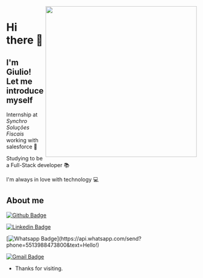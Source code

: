 <img align="right" width="400" height="400" src="https://hipsters.jobs/files/pictures/logofiap.png">

# Hi there 👋
## I'm Giulio! Let me introduce myself

Internship at *Synchro Soluções Fiscais* working with salesforce 👔

Studying to be a Full-Stack developer 📚

I'm always in love with technology 💻

## About me 
[![Github Badge](https://img.shields.io/badge/-Github-000?style=flat-square&logo=Github&logoColor=white&link=https://github.com/GiulioBernardi)](https://github.com/GiulioBernardi)

[![Linkedin Badge](https://img.shields.io/badge/-LinkedIn-blue?style=flat-square&logo=Linkedin&logoColor=white&link=https://www.linkedin.com/in/giulio-bernardi-ti/)](https://www.linkedin.com/in/giulio-bernardi-ti/)

[![Whatsapp Badge](https://img.shields.io/badge/-Whatsapp-4CA143?style=flat-square&labelColor=4CA143&logo=whatsapp&logoColor=white&link=https://api.whatsapp.com/send?phone=55u_telefone_5513988473800&text=Hello!)](https://api.whatsapp.com/send?phone=5513988473800&text=Hello!)

[![Gmail Badge](https://img.shields.io/badge/-Gmail-c14438?style=flat-square&logo=Gmail&logoColor=white&link=mailto:giulioccbernardi@gmail.com)](mailto:giulioccbernardi@gmail.com)
 
- Thanks for visiting. 
 




<!--
**GiulioBernardi/GiulioBernardi** is a ✨ _special_ ✨ repository because its `README.md` (this file) appears on your GitHub profile.

Here are some ideas to get you started:

- 🔭 I’m currently working on ...
- 🌱 I’m currently learning ...
- 👯 I’m looking to collaborate on ...
- 🤔 I’m looking for help with ...
- 💬 Ask me about ...
- 📫 How to reach me: ...
- 😄 Pronouns: ...
- ⚡ Fun fact: ...
-->
